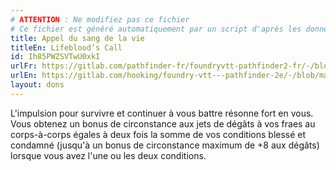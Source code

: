 ```yaml
---
# ATTENTION : Ne modifiez pas ce fichier
# Ce fichier est généré automatiquement par un script d'après les données du module Foundry VTT officiel et de sa traduction
title: Appel du sang de la vie
titleEn: Lifeblood’s Call
id: Ih85PWZSVTwU0xkI
urlFr: https://gitlab.com/pathfinder-fr/foundryvtt-pathfinder2-fr/-/blob/master/data/feats/Ih85PWZSVTwU0xkI.htm
urlEn: https://gitlab.com/hooking/foundry-vtt---pathfinder-2e/-/blob/master/packs/data/feats.db/lifeblood's-call.json
layout: dons
---
```

L'impulsion pour survivre et continuer à vous battre résonne fort en vous. Vous obtenez un bonus de circonstance aux jets de dégâts à vos fraes au corps-à-corps égales à deux fois la somme de vos conditions blessé et condamné (jusqu'à un bonus de circonstance maximum de +8 aux dégâts) lorsque vous avez l'une ou les deux conditions.
